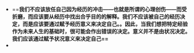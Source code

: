 -  ==**我们不应该放任自己因为经历的冲击——也就是所谓的心理创伤——而受折磨，而应该要从经历中找出合乎目的的解释。我们不应该被自己的经历决定，而是应该要通过赋予经历意义来决定自己。。因此，当我们想把特定经验作为未来人生的基础时，很可能会作出错误的决定。意义并不是由状况决定。我们应该通过赋予状况意义来决定自己==**
- 